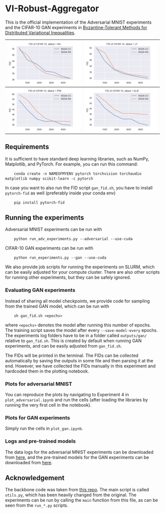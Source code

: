 # VI-Robust-Aggregator

This is the official implementation of the Adversarial MNIST experiments and the CIFAR-10 GAN experiments in [Byzantine-Tolerant Methods for Distributed Variational Inequalities](https://openreview.net/forum?id=ER0bcYXvvo).


| ![FID_NA](assets/FID_NA.png) | ![FID_LF](assets/FID_LF.png) |
|-|-|
| ![FID_IPM](assets/FID_IPM.png) |  ![FID_ALIE](assets/FID_ALIE.png) |

## Requirements
It is sufficient to have standard deep learning libraries, such as NumPy, Matplotlib, and PyTorch. For example, you can run this command:
```
    conda create -n NAMEOFMYENV pytorch torchvision torchaudio matplotlib numpy scikit-learn -c pytorch
```

In case you want to also run the FID script `gan_fid.sh`, you have to install `pytorch-fid` as well (preferably inside your conda env)
```
    pip install pytorch-fid
```

## Running the experiments
Adversarial MNIST experiments can be run with
```
    python run_adv_experiments.py --adversarial --use-cuda
```
CIFAR-10 GAN experiments can be run with
```
    python run_experiments.py --gan --use-cuda
```

We also provide job scripts for running the experiments on SLURM, which can be easily adjusted for your compute cluster. There are also other scripts for running other experiments, but they can be safely ignored.

### Evaluating GAN experiments
Instead of sharing all model checkpoints, we provide code for sampling from the trained GAN model, which can be run with
```
    sh gan_fid.sh <epochs>
```
where `<epochs>` denotes the model after running this number of epochs. The training script saves the model after every `--save-model-every` epochs.
The experiments log folders have to be in a folder called `outputs/gan/` relative to `gan_fid.sh`. This is created by default when running GAN experiments, and can be easily adjusted from `gan_fid.sh`.

The FIDs will be printed in the terminal. The FIDs can be collected automatically by saving the outputs in some file and then parsing it at the end. However, we have collected the FIDs manually in this experiment and hardcoded them in the plotting notebook.

### Plots for adversarial MNIST
You can reproduce the plots by navigating to Experiment 4 in `plot_adversarial.ipynb` and run the cells (after loading the libraries by running the very first cell in the notebook).

### Plots for GAN experiments
Simply run the cells in `plot_gan.ipynb`.

### Logs and pre-trained models
The data logs for the adversarial MNIST experiments can be downloaded from [here](https://mbzuaiac-my.sharepoint.com/:u:/g/personal/abdulla_almansoori_mbzuai_ac_ae/EUTVcCN66oJMvsxtTlPeWLUBtCmWIAAUtUZvmco_qTW98A?e=32oxeL), and the pre-trained models for the GAN experiments can be downloaded from [here](https://mbzuaiac-my.sharepoint.com/:u:/g/personal/abdulla_almansoori_mbzuai_ac_ae/Ebd8_9NefVdDsn5UFCGKdrcB3WKtLZqWXYqq7Vrl1BqGOw?e=Im7cOq).


## Acknowledgement
The backbone code was taken from [this repo](https://github.com/epfml/byzantine-robust-noniid-optimizer). The main script is called `utils.py`, which has been heavily changed from the original. The experiments can be run by calling the `main` function from this file, as can be seen from the `run_*.py` scripts.

